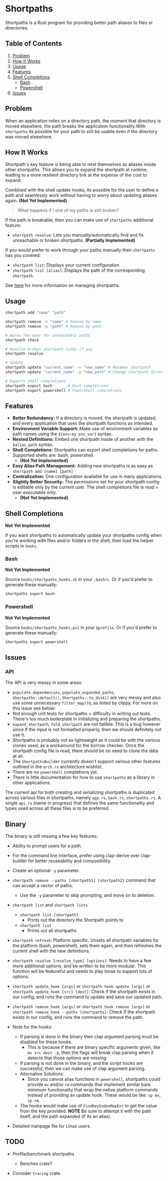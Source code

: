 # Shortpaths

Shortpaths is a Rust program for providing better path aliases to files or directories.

## Table of Contents
1. [Problem](#problem)
2. [How It Works](#how-it-works)
3. [Usage](#usage)
4. [Features](#features)
5. [Shell Completions](#shell-completions)
    - [Bash](#bash)
    - [Powershell](#powershell)
6. [Issues](#issues)

## Problem

When an application relies on a directory path, the moment that directory is moved elsewhere,
the path breaks the application functionality.With `shortpaths` its possible for your
path to still be usable even if the directory was moved elsewhere.

## How It Works

Shortpath's key feature is being able to nest themselves as aliases inside other shortpaths.
This allows you to expand the shortpath at runtime, leading to a more resilient directory link
at the expense of the cost to expand.

Combined with the shell update hooks, its possible for the user to define a path and seamlessly
work without having to worry about updating aliases again. **(Not Yet Implemented)**

> What happens if I one of my paths is still broken?

If the path is breakable, then you can make use of `shortpaths` additional feature:
- `shortpath resolve`: Lets you manually/automatically find and fix unreachable or broken shortpaths. **(Partially Implemented)**

If you would prefer to work through your paths manually then `shortpaths` has you covered:
- `shortpath list`: Displays your current configuration
- `shortpath list [alias]`: Displays the path of the corresponding `shortpath`.

See [here](#usage) for more information on managing shortpaths.

## Usage

```bash
shortpath add "name" "path"

shortpath remove -n "name" # Remove by name
shortpath remove -p "path" # Remove by path

# Warns the user for unreachable paths
shortpath check

# Resolve broken shortpath links if any
shortpath resolve

# Update
shortpath update "current_name" -n "new_name" # Renames shortpath
shortpath update "current_name" -p "new_path" # Change shortpath directory

# Exports shell completions
shortpath export bash       # Bash completions
shortpath export powershell # Powershell completions
```

## Features

- **Better Redundancy:** If a directory is moved, the shortpath is updated, and every application that uses the shortpath functions as intended.
- **Environment Variable Support:** Make use of environment variables as path names using the `${env:my_env_var}` syntax.
- **Nested Definitions:** Embed one shortpath inside of another with the `$alias_path` syntax.
- **Shell Completions:** Shortpaths can export shell completions for paths. Supported shells are: bash, powershell.
    - **(Not Yet Implemented)**
- **Easy Alias Path Management:** Adding new shortpaths is as easy as `shortpath add [name] [path]`
- **Centralization:** One configuration available for use in many applications.
- **Slightly Better Security:** The permissions set for your shortpath config is editable only by the current user.
    The shell completions file is read + user executable only.
    - **(Not Yet Implemented)**

## Shell Completions

**Not Yet Implemented**

If you want shortpaths to automatically update your shortpaths config when
you're working with files and/or folders in the shell, then load the
helper scripts in `hooks`.

### Bash

**Not Yet Implemented**

Source `hooks/shortpaths_hooks.sh` in your `.bashrc`. Or if you'd prefer to generate these manually:

```bash
shortpaths export bash
```

### Powershell
**Not Yet Implemented**

Source `hooks/shortpaths_hooks.ps1` in your `$profile`. Or if you'd prefer to generate these manually:

```bash
shortpaths export powershell
```

## Issues

### API

The API is very messy in some areas:
- `populate_dependencies`, `populate_expanded_paths`,
    `Shortpaths::default()`, `Shortpaths::to_disk()` are very messy
    and also use some unnecessary `filter_map()`s, as linted by clippy.
    For more on this issue see below:
- Not enough unit tests for shortpaths + difficulty in writing out tests.
    There's too much boilerplate in initializing and preparing the shortpaths.
- `expand_shortpath`, `fold_shortpath` are not fallible. This is a bug however since
    if the input is not formatted properly, then we should definitely not use it.
- Shortpaths is probably not as lightweight as it could be with the various clones used,
    as a workaround for the borrow checker. Once the shortpath config file is read,
    there should be no need to clone the data at all.
- The `ShortpathsBuilder` currently doesn't support various other features outlined
    in the `arch.rs` architecture wishlist.
- There are no `powershell` completions yet.
- There is little documentation for how to use `shortpaths` as a library in
    other applications.

The current api for both creating and serializing shortpaths is duplicated
across various files in shortpaths, namely `app.rs`, `bash.rs`, `shortpaths.rs`. A
single `api.rs` (name in progress) that defines the same functionality and types
used across all these files is to be preferred.

## Binary

The binary is still missing a few key features:
- Ability to prompt users for a path.
- For the command line interface, prefer using clap-derive over clap-builder for
    better reuseability and composibility.
- Create an optional `-y` parameter.
- `shortpath remove --paths [shortpath1] [shortpath2]` command that can accept a vector of paths.
    - Use the `-y` parameter to skip prompting, and move on to deletion.
- `shortpath list` and `shortpath lists`
    - `shortpath list [shortpath]`
        - Prints out the directory the Shortpath points to
    - `shortpath list`
        - Prints out all shortpaths
- `shortpath refresh`: Platform specific.
    Unsets all shortpath variables for the platform (bash, powershell), sets them again, and then refreshes the current shell
    with the new definitions.
- `shortpath resolve [resolve_type] [options]`: Needs to have a few more additional options, and be written
    to be more modular. This function will be featureful and needs to play loose to support lots of options.
- `shortpath update_hook [args]`
    or `shortpath hook update [args]`
    or `shortpath update_hook [src] [dest]`:
    Check if the shortpath exists in our config, and runs the command to update and save our updated path.
- `shortpath remove_hook [args]`
    or `shortpath hook remove [args]`
    or `shortpath remove_hook --paths [shortpaths]`:
    Check if the shortpath exists in our config, and runs the command to remove the path.
- Note for the hooks:
    - If parsing is done in the binary then clap argument parsing must be disabled for these hooks.
        - This is because if there are binary specific arguments given, like `mv src dest -p`,
            then the flags will break clap parsing when it detects that those options are missing
    - If parsing is not done in the binary, and the script hooks are successful, then
        we can make use of clap argument parsing.
    - Alternative Solutions:
        - Since you cannot alias functions in `powershell`,
            shortpaths could provide `mv` and/or `rm` commands that implement similar bare minimum
            functionality that wrap the native platform commands instead of providing an update hook.
            These would be like: `sp mv`, `sp rm`.
    - The hooks would make use of `FindKeyIndexMapExt` to get the value from the key provided.
        **NOTE** Be sure to attempt it with the path itself, and the path expanded (if its an alias).

- Detailed manpage file for Linux users.

## TODO

- Profile/benchmark shortpaths
    - Benches crate?

- Consider `tracing` crate.
